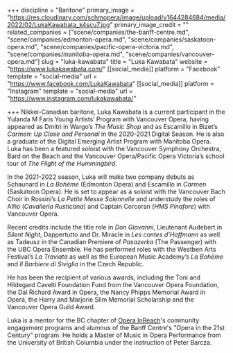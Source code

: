 +++
discipline = "Baritone"
primary_image = "https://res.cloudinary.com/schmopera/image/upload/v1644284684/media/2022/02/LukaKawabata_k4scu7.jpg"
primary_image_credit = ""
related_companies = ["scene/companies/the-banff-centre.md", "scene/companies/edmonton-opera.md", "scene/companies/saskatoon-opera.md", "scene/companies/pacific-opera-victoria.md", "scene/companies/manitoba-opera.md", "scene/companies/vancouver-opera.md"]
slug = "luka-kawabata"
title = "Luka Kawabata"
website = "https://www.lukakawabata.com/"
[[social_media]]
platform = "Facebook"
template = "social-media"
url = "https://www.facebook.com/LukaKawabata"
[[social_media]]
platform = "Instagram"
template = "social-media"
url = "https://www.instagram.com/lukakawabata/"

+++
Nikkei-Canadian baritone, Luka Kawabata is a current participant in the Yulanda M Faris Young Artists’ Program with Vancouver Opera, having appeared as Dmitri in Wargo’s _The Music Shop_ and as Escamillo in Bizet’s _Carmen: Up Close and Personal_ in the 2020-2021 Digital Season. He is also a graduate of the Digital Emerging Artist Program with Manitoba Opera. Luka has been a featured soloist with the Vancouver Symphony Orchestra, Bard on the Beach and the Vancouver Opera/Pacific Opera Victoria’s school tour of _The Flight of the Hummingbird_.

In the 2021-2022 season, Luka will make two company debuts as Schaunard in _La Bohème_ (Edmonton Opera) and Escamillo in _Carmen_ (Saskatoon Opera). He is set to appear as a soloist with the Vancouver Bach Choir in Rossini’s _La Petite Messe Solennelle_ and understudy the roles of Alfio (_Cavalleria Rusticana_) and Captain Corcoran (_HMS Pinafore_) with Vancouver Opera.

Recent credits include the title role in _Don Giovanni_, Lieutenant Audebert in _Silent Night_, Dappertutto and Dr. Miracle in _Les contes d’Hoffmann_ as well as Tadeusz in the Canadian Premiere of _Pasazerka_ (The Passenger) with the UBC Opera Ensemble. He has performed roles with the Westben Arts Festival’s _La Traviata_ as well as the European Music Academy’s _La Bohème_ and _Il Barbiere di Siviglia_ in the Czech Republic.

He has been the recipient of various awards, including the Toni and Hildegard Cavelti Foundation Fund from the Vancouver Opera Foundation, the Dal Richard Award in Opera, the Nancy Phipps Memorial Award in Opera, the Harry and Marjorie Slim Memorial Scholarship and the Vancouver Opera Guild Award.

Luka is a mentor for the BC chapter of [Opera InReach](https://www.operainreach.com/home)'s community engagement programs and alumnus of the Banff Centre's "Opera in the 21st Century" program. He holds a Master of Music in Opera Performance from the University of British Columbia under the instruction of Peter Barcza.